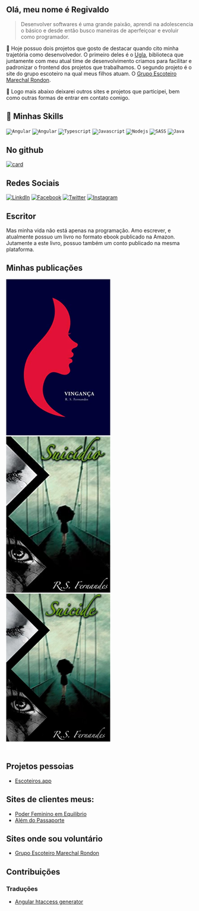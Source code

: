## Olá, meu nome é <strong>Regivaldo</strong>

> Desenvolver softwares é uma grande paixão, aprendi na adolescencia o básico e desde então busco maneiras de aperfeiçoar e evoluir como programador.

🔭 Hoje possuo dois projetos que gosto de destacar quando cito minha trajetória como desenvolvedor. 
O primeiro deles é o [Ugla](https://ugla.dev), biblioteca que juntamente com meu atual time de desenvolvimento criamos para facilitar e padronizar o frontend dos projetos que trabalhamos. 
O segundo projeto é o site do grupo escoteiro na qual meus filhos atuam. O [Grupo Escoteiro Marechal Rondon](https://gemr.com.br).

💬 Logo mais abaixo deixarei outros sites e projetos que participei, bem como outras formas de entrar em contato comigo.

## 🚀 Minhas Skills

<code><img height="32" src="https://img.shields.io/badge/Angular-DD0031?style=for-the-badge&logo=angular&logoColor=white" alt="Angular"/></code>
<code><img height="32" src="https://img.shields.io/badge/React-20232A?style=for-the-badge&logo=react&logoColor=61DAFB" alt="Angular"/></code>
<code><img height="32" src="https://img.shields.io/badge/TypeScript-007ACC?style=for-the-badge&logo=typescript&logoColor=white" alt="Typescript"/></code>
<code><img height="32" src="https://img.shields.io/badge/JavaScript-323330?style=for-the-badge&logo=javascript&logoColor=F7DF1E" alt="Javascript"/></code>
<code><img height="32" src="https://img.shields.io/badge/Node.js-43853D?style=for-the-badge&logo=node.js&logoColor=white" alt="Nodejs"/></code>
<code><img height="32" src="https://img.shields.io/badge/Sass-CC6699?style=for-the-badge&logo=sass&logoColor=white" alt="SASS"/></code>
<code><img height="32" src="https://img.shields.io/badge/Java-ED8B00?style=for-the-badge&logo=java&logoColor=white" alt="Java"/></code>

## No github
[![card](https://github-readme-stats.vercel.app/api?username=regivaldo&theme=radical)](https://github.com/iuricode/)

## Redes Sociais
[![LinkdIn](https://img.shields.io/badge/LinkedIn-0077B5?style=for-the-badge&logo=linkedin&logoColor=white)](https://www.linkedin.com/in/regivaldo-silva/)
[![Facebook](https://img.shields.io/badge/Facebook-1877F2?style=for-the-badge&logo=facebook&logoColor=white)](https://www.facebook.com/regivaldorfs)
[![Twitter](https://img.shields.io/badge/Twitter-1DA1F2?style=for-the-badge&logo=twitter&logoColor=white)](https://twitter.com/regivaldorfs)
[![Instagram](https://img.shields.io/badge/Instagram-E4405F?style=for-the-badge&logo=instagram&logoColor=white)](https://www.instagram.com/r.s.fernandes)

## Escritor
Mas minha vida não está apenas na programação.
Amo escrever, e atualmente possuo um livro no formato ebook publicado na Amazon.
Jutamente a este livro, possuo também um conto publicado na mesma plataforma.

## Minhas publicações
[![Vingança](profile/vinganca.png)](https://www.amazon.com.br/dp/B00LCCX548)
[![Suicídio](profile/suicidio.png)](https://www.amazon.com.br/dp/B012UO8RHQ)
[![Suicide](profile/suicide.png)](https://www.amazon.com.br/dp/B01I3L0PY8)

## Projetos pessoias
* [Escoteiros.app](https://escoteiros.app)

## Sites de clientes meus:
* [Poder Feminino em Equilibrio](https://poderfemininoemequilibrio.com.br/)
* [Além do Passaporte](https://alemdopassaporte.com/)

## Sites onde sou voluntário
* [Grupo Escoteiro Marechal Rondon](https://gemr.com.br/)

## Contribuições

### Traduções
* [Angular htaccess generator](https://julianpoemp.github.io/ngx-htaccess-generator/#/generator)
